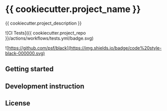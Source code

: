 # {{ cookiecutter.project_name }}

{{ cookiecutter.project_description }}

![CI Tests]({{ cookiecutter.project_repo }}/actions/workflows/tests.yml/badge.svg)

![https://github.com/psf/black](https://img.shields.io/badge/code%20style-black-000000.svg)

## Getting started

## Development instruction

## License
